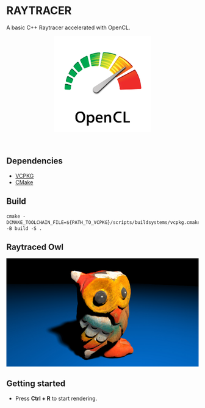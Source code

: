 # RAYTRACER

A basic C++ Raytracer accelerated with OpenCL.
<br/>
<p align="center">
<img alt="opencl" src="img/opencl.png" width="50%" height="auto"/>
<p/>
<br/>

## Dependencies

- [VCPKG](https://vcpkg.io/)
- [CMake](https://cmake.org/)

## Build

```
cmake -DCMAKE_TOOLCHAIN_FILE=${PATH_TO_VCPKG}/scripts/buildsystems/vcpkg.cmake -B build -S .
```

## Raytraced Owl

<img alt="owl" src="assets/render/owl.jpg"/>

## Getting started

- Press **Ctrl + R** to start rendering.
